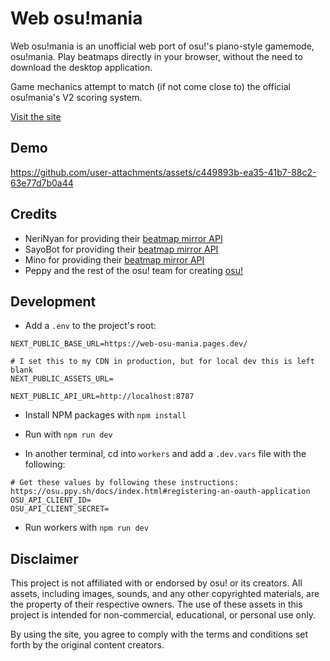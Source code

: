 # Web osu!mania

Web osu!mania is an unofficial web port of osu!'s piano-style gamemode, osu!mania. Play beatmaps directly in your browser, without the need to download the desktop application.

Game mechanics attempt to match (if not come close to) the official osu!mania's V2 scoring system.

[Visit the site](https://web-osu-mania.pages.dev/)

## Demo

https://github.com/user-attachments/assets/c449893b-ea35-41b7-88c2-63e77d7b0a44

## Credits

- NeriNyan for providing their [beatmap mirror API](https://nerinyan.stoplight.io/docs/nerinyan-api)
- SayoBot for providing their [beatmap mirror API](https://osu.sayobot.cn/home)
- Mino for providing their [beatmap mirror API](https://dev.catboy.best/docs)
- Peppy and the rest of the osu! team for creating [osu!](https://osu.ppy.sh/)

## Development

- Add a `.env` to the project's root:

```
NEXT_PUBLIC_BASE_URL=https://web-osu-mania.pages.dev/

# I set this to my CDN in production, but for local dev this is left blank
NEXT_PUBLIC_ASSETS_URL=

NEXT_PUBLIC_API_URL=http://localhost:8787
```

- Install NPM packages with `npm install`
- Run with `npm run dev`

- In another terminal, cd into `workers` and add a `.dev.vars` file with the following:

```
# Get these values by following these instructions: https://osu.ppy.sh/docs/index.html#registering-an-oauth-application
OSU_API_CLIENT_ID=
OSU_API_CLIENT_SECRET=
```

- Run workers with `npm run dev`

## Disclaimer

This project is not affiliated with or endorsed by osu! or its creators. All assets, including images, sounds, and any other copyrighted materials, are the property of their respective owners. The use of these assets in this project is intended for non-commercial, educational, or personal use only.

By using the site, you agree to comply with the terms and conditions set forth by the original content creators.
